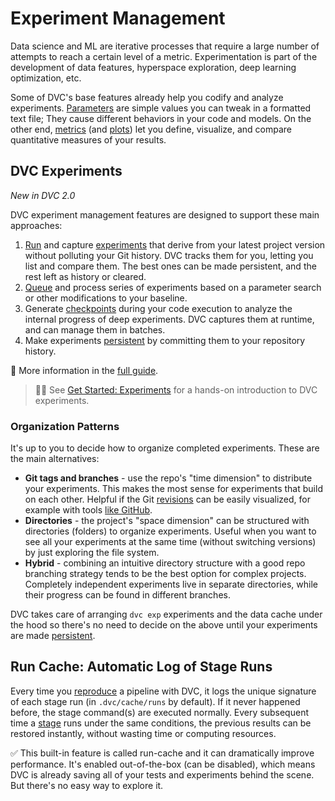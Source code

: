 # Experiment Management

Data science and ML are iterative processes that require a large number of
attempts to reach a certain level of a metric. Experimentation is part of the
development of data features, hyperspace exploration, deep learning
optimization, etc.

Some of DVC's base features already help you codify and analyze experiments.
[Parameters](/doc/command-reference/params) are simple values you can tweak in a
formatted text file; They cause different behaviors in your code and models. On
the other end, [metrics](/doc/command-reference/metrics) (and
[plots](/doc/command-reference/plots)) let you define, visualize, and compare
quantitative measures of your results.

## DVC Experiments

_New in DVC 2.0_

DVC experiment management features are designed to support these main
approaches:

1. [Run] and capture [experiments] that derive from your latest project version
   without polluting your Git history. DVC tracks them for you, letting you list
   and compare them. The best ones can be made persistent, and the rest left as
   history or cleared.
1. [Queue] and process series of experiments based on a parameter search or
   other modifications to your baseline.
1. Generate [checkpoints] during your code execution to analyze the internal
   progress of deep experiments. DVC captures them at runtime, and can manage
   them in batches.
1. Make experiments [persistent] by committing them to your
   <abbr>repository</abbr> history.

[run]: /doc/user-guide/experiment-management/running-experiments
[experiments]: /doc/user-guide/experiment-management/dvc-experiments
[queue]:
  /doc/user-guide/experiment-management/running-experiments#the-experiments-queue
[checkpoints]: /doc/user-guide/experiment-management/checkpoints
[persistent]:
  /doc/user-guide/experiment-management/dvc-experiments#persistent-experiments

📖 More information in the
[full guide](/doc/user-guide/experiment-management/dvc-experiments).

> 👨‍💻 See [Get Started: Experiments](/doc/start/experiments) for a hands-on
> introduction to DVC experiments.

### Organization Patterns

It's up to you to decide how to organize completed experiments. These are the
main alternatives:

- **Git tags and branches** - use the repo's "time dimension" to distribute your
  experiments. This makes the most sense for experiments that build on each
  other. Helpful if the Git [revisions](https://git-scm.com/docs/revisions) can
  be easily visualized, for example with tools
  [like GitHub](https://docs.github.com/en/github/visualizing-repository-data-with-graphs/viewing-a-repositorys-network).
- **Directories** - the project's "space dimension" can be structured with
  directories (folders) to organize experiments. Useful when you want to see all
  your experiments at the same time (without switching versions) by just
  exploring the file system.
- **Hybrid** - combining an intuitive directory structure with a good repo
  branching strategy tends to be the best option for complex projects.
  Completely independent experiments live in separate directories, while their
  progress can be found in different branches.

DVC takes care of arranging `dvc exp` experiments and the data
<abbr>cache</abbr> under the hood so there's no need to decide on the above
until your experiments are made [persistent].

## Run Cache: Automatic Log of Stage Runs

Every time you [reproduce](/doc/command-reference/repro) a pipeline with DVC, it
logs the unique signature of each stage run (in `.dvc/cache/runs` by default).
If it never happened before, the stage command(s) are executed normally. Every
subsequent time a [stage](/doc/command-reference/run) runs under the same
conditions, the previous results can be restored instantly, without wasting time
or computing resources.

✅ This built-in feature is called <abbr>run-cache</abbr> and it can
dramatically improve performance. It's enabled out-of-the-box (can be disabled),
which means DVC is already saving all of your tests and experiments behind the
scene. But there's no easy way to explore it.
